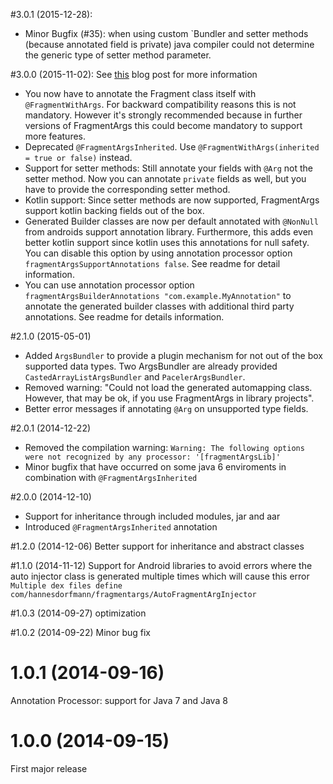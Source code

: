 #3.0.1 (2015-12-28): 
 - Minor Bugfix (#35): when using custom `Bundler and setter methods (because annotated field is private) java compiler could not determine the generic type of setter method parameter.
 
#3.0.0 (2015-11-02): See [this](http://hannesdorfmann.com/android/fragmentargs3/) blog post for more information
 - You now have to annotate the Fragment class itself with `@FragmentWithArgs`. For backward compatibility reasons this is not mandatory. However it's strongly recommended because in further versions of FragmentArgs this could become mandatory to support more features. 
 - Deprecated `@FragmentArgsInherited`. Use `@FragmentWithArgs(inherited = true or false)` instead.
 - Support for setter methods: Still annotate your fields with `@Arg` not the setter method. Now you can annotate `private` fields as well, but you have to provide the corresponding setter method.
 - Kotlin support: Since setter methods are now supported, FragmentArgs support kotlin backing fields out of the box.
 - Generated Builder classes are now per default annotated with `@NonNull` from androids support annotation library. Furthermore, this adds even better kotlin support since kotlin uses this annotations for null safety. You can disable this option by using annotation processor option `fragmentArgsSupportAnnotations false`. See readme for detail information.
 - You can use annotation processor option `fragmentArgsBuilderAnnotations "com.example.MyAnnotation"` to annotate the generated builder classes with additional third party annotations. See readme for details information.

#2.1.0 (2015-05-01)
 - Added `ArgsBundler` to provide a plugin mechanism for not out of the box supported data types. Two ArgsBundler are already provided `CastedArrayListArgsBundler` and `PacelerArgsBundler`.
 - Removed warning: "Could not load the generated automapping class. However, that may be ok, if you use FragmentArgs in library projects".
 - Better error messages if annotating `@Arg` on unsupported type fields.

#2.0.1 (2014-12-22)
 - Removed the compilation warning: `Warning: The following options were not recognized by any processor: '[fragmentArgsLib]'`
 - Minor bugfix that have occurred on some java 6 enviroments in combination with `@FragmentArgsInherited`

#2.0.0 (2014-12-10)
 - Support for inheritance through included modules, jar and aar
 - Introduced `@FragmentArgsInherited` annotation

#1.2.0 (2014-12-06)
Better support for inheritance and abstract classes

#1.1.0 (2014-11-12)
Support for Android libraries to avoid errors where the auto injector class is generated multiple times which will cause this error
`Multiple dex files define com/hannesdorfmann/fragmentargs/AutoFragmentArgInjector`

#1.0.3 (2014-09-27)
optimization

#1.0.2 (2014-09-22)
Minor bug fix

# 1.0.1 (2014-09-16)
Annotation Processor: support for Java 7 and Java 8


# 1.0.0 (2014-09-15)
First major release